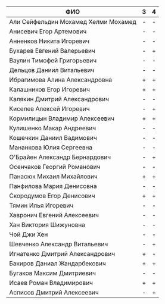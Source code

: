 |                ФИО                   | 3 | 4 |
|--------------------------------------|---|---|
| Али Сейфельдин Мохамед Хелми Мохамед | - | - |
| Анисевич Егор Артемович              | - | - |
| Анненков Никита Игоревич             | - | - |
| Бухарев Евгений Валерьевич           | - | + |
| Ваулин Тимофей Григорьевич           | - | - |
| Дельцов Даниил Витальевич            | - | - |
| Ибрагимова Алина Александровна       | + | + |
| Калашников Егор Игоревич             | + | + |
| Калякин Дмитрий Александрович        | - | - |
| Киселев Алексей Игоревич             | - | + |
| Кормилицын Владимир Алексеевич       | + | + |
| Кулишенко Макар Андреевич            | - | - |
| Кошечкин Даниил Вадимович            | - | - |
| Мананкова Юлия Сергеевна             | - | - |
| О'Брайен Александр Бернардович       | - | + |
| Осенчаков Георгий Романович          | - | - |
| Панасюк Михаил Михайлович            | + | + |
| Панфилова Мария Денисовна            | - | - |
| Скородумов Егор Денисович            | + | + |
| Тямин Илья Игоревич                  | - | - |
| Хавронич Евгений Алексеевич          | - | - |
| Хан Виктория Шижуновна               | - | - |
| Чой Джи Хен                          | - | - |
| Шевченко Александр Витальевич        | - | + |
| Игнатенко Дмитрий Александрович      | + | - |
| Бакиров Даниал Жандарбекович         | + | + |
| Бугаков Максим Дмитриевич            | - | - |
| Исаев Роман Владимирович             | + | + |
| Асписов Дмитрий Алексеевич           | - | + |